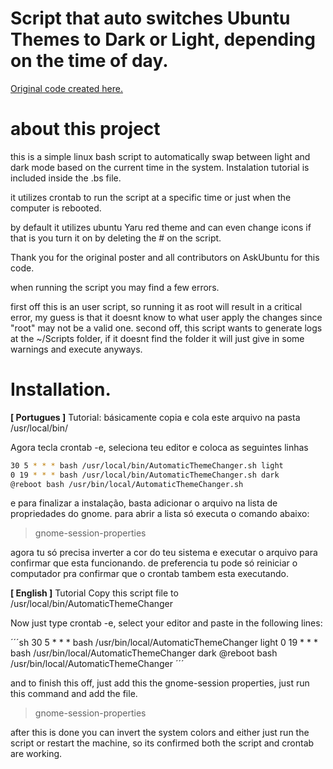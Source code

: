 # Script that auto switches Ubuntu Themes to Dark or Light, depending on the time of day.

[Original code created here.](https://askubuntu.com/questions/1234742/automatic-light-dark-mode/1491373#1491373)

# about this project

this is a simple linux bash script to automatically swap between light and dark mode based on the current time in the system. Instalation tutorial is included inside the .bs file.

it utilizes crontab to run the script at a specific time or just when the computer is rebooted.

by default it utilizes ubuntu Yaru red theme and can even change icons if that is you turn it on by deleting the # on the script.

Thank you for the original poster and all contributors on AskUbuntu for this code.

when running the script you may find a few errors.

first off this is an user script, so running it as root will result in a critical error, my guess is that it doesnt know to what user apply the changes since "root" may not be a valid one.
second off, this script wants to generate logs at the ~/Scripts folder, if it doesnt find the folder it will just give in some warnings and execute anyways.

# Installation.

 **[ Portugues ]** Tutorial: básicamente copia e cola este arquivo na pasta /usr/local/bin/
 
 Agora tecla crontab -e, seleciona teu editor e coloca as seguintes linhas

```sh
30 5 * * * bash /usr/local/bin/AutomaticThemeChanger.sh light
0 19 * * * bash /usr/local/bin/AutomaticThemeChanger.sh dark
@reboot bash /usr/bin/local/AutomaticThemeChanger.sh
```
e para finalizar a instalação, basta adicionar o arquivo na lista de propriedades do gnome.
para abrir a lista só executa o comando abaixo:
> gnome-session-properties

 agora tu só precisa inverter a cor do teu sistema e executar o arquivo para confirmar que esta funcionando.
 de preferencia tu pode só reiniciar o computador pra confirmar que o crontab tambem esta executando.


**[ English ]** Tutorial
Copy this script file to /usr/local/bin/AutomaticThemeChanger

Now just type crontab -e, select your editor and paste in the following lines:

´´´sh
30 5 * * * bash /usr/bin/local/AutomaticThemeChanger light
0 19 * * * bash /usr/bin/local/AutomaticThemeChanger dark
@reboot bash /usr/bin/local/AutomaticThemeChanger
´´´

and to finish this off, just add this the gnome-session properties, just run this command and add the file.
> gnome-session-properties

after this is done you can invert the system colors and either just run the script
or restart the machine, so its confirmed both the script and crontab are working.
